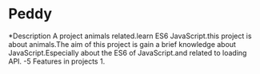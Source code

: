 # Peddy 

*Description
     A project animals related.learn ES6 JavaScript.this project is about animals.The aim of this project is gain a brief knowledge about JavaScript.Especially about the ES6 of JavaScript.and  related to loading API.
 -5 Features in projects
 1.